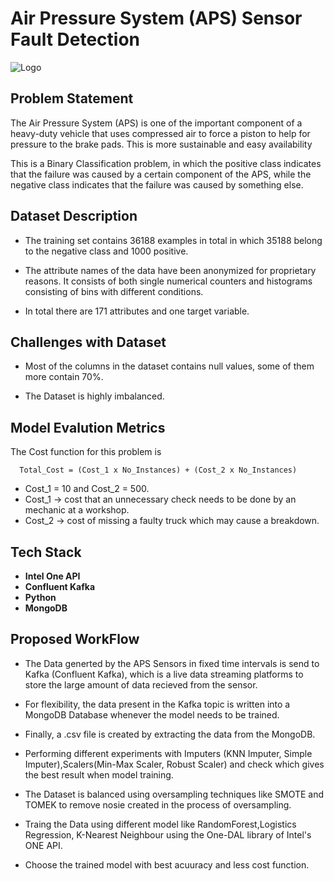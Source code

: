 
# Air Pressure System (APS) Sensor Fault Detection

![Logo](https://www.intel.com/content/dam/develop/public/us/en/images/thumbnails/tool-thumbnail-beta-oneapi-logo.jpg)

## Problem Statement
The Air Pressure System (APS) is one of the important component of a heavy-duty vehicle that uses compressed air to force a piston to help for pressure to the brake pads. This is more sustainable and easy availability

This is a Binary Classification problem, in which the positive class indicates that the failure was caused by a certain component of the APS, while the negative class indicates that the failure was caused by something else.


## Dataset Description
- The training set contains 36188 examples in total in which 35188 belong to the negative class and 1000 positive.

- The attribute names of the data have been anonymized for proprietary reasons. It consists of both single numerical counters and histograms consisting of bins with different conditions.

- In total there are 171 attributes and one target variable.

## Challenges with Dataset

- Most of the columns in the dataset contains null values, some of them more contain 70%. 

- The Dataset is highly imbalanced.

## Model Evalution Metrics
The Cost function for this problem is 
```
  Total_Cost = (Cost_1 x No_Instances) + (Cost_2 x No_Instances)
```

- Cost_1 = 10 and Cost_2 = 500.
- Cost_1 → cost that an unnecessary check needs to be done by an mechanic at a workshop.                     
- Cost_2 → cost of missing a faulty truck which may cause a breakdown.





## Tech Stack 

- **Intel One API**
- **Confluent Kafka**
- **Python**
- **MongoDB**


## Proposed WorkFlow

- The Data generted by the APS Sensors in fixed time intervals is send to Kafka (Confluent Kafka), which is a live data streaming platforms to store the large amount of data recieved from the sensor.

- For flexibility, the data present in the Kafka topic is written into a MongoDB Database whenever the model needs to be trained.

- Finally, a .csv file is created by extracting the data from the MongoDB.

- Performing different experiments with Imputers (KNN Imputer, Simple Imputer),Scalers(Min-Max Scaler, Robust Scaler) and check which gives the best result when model training.

- The Dataset is balanced using oversampling techniques like SMOTE and TOMEK to remove nosie created in the process of oversampling.

- Traing the Data using different model like RandomForest,Logistics Regression, K-Nearest Neighbour using the One-DAL library of Intel's ONE API. 

- Choose the trained model with best acuuracy and less cost function.





